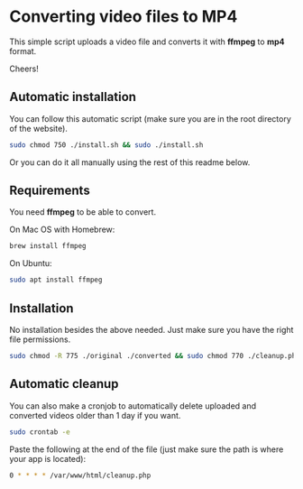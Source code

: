 # Converting video files to MP4

This simple script uploads a video file and converts it with **ffmpeg** to **mp4** format.

Cheers!

## Automatic installation

You can follow this automatic script (make sure you are in the root directory of the website).
```bash
sudo chmod 750 ./install.sh && sudo ./install.sh
```

Or you can do it all manually using the rest of this readme below.


## Requirements


You need **ffmpeg** to be able to convert.

On Mac OS with Homebrew:

```bash
brew install ffmpeg
```

On Ubuntu:

```bash
sudo apt install ffmpeg
```


## Installation

No installation besides the above needed. Just make sure you have the right file permissions.

```bash
sudo chmod -R 775 ./original ./converted && sudo chmod 770 ./cleanup.php && sudo chmod 750 ./install.sh
```

## Automatic cleanup

You can also make a cronjob to automatically delete uploaded and converted videos older than 1 day if you want.
```bash
sudo crontab -e
```

Paste the following at the end of the file (just make sure the path is where your app is located):
```bash
0 * * * * /var/www/html/cleanup.php
```
